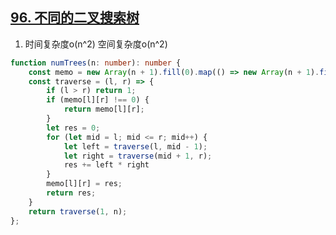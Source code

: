 ## [96. 不同的二叉搜索树](https://leetcode.cn/problems/unique-binary-search-trees/)

1. 时间复杂度o(n^2) 空间复杂度o(n^2)
```ts
function numTrees(n: number): number {
    const memo = new Array(n + 1).fill(0).map(() => new Array(n + 1).fill(0));
    const traverse = (l, r) => {
        if (l > r) return 1;
        if (memo[l][r] !== 0) {
            return memo[l][r];
        }
        let res = 0;
        for (let mid = l; mid <= r; mid++) {
            let left = traverse(l, mid - 1);
            let right = traverse(mid + 1, r);
            res += left * right
        }
        memo[l][r] = res;
        return res;
    }
    return traverse(1, n);
};
```